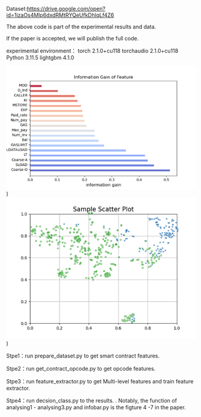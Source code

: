 
Dataset:https://drive.google.com/open?id=1izaOs4Mlp6dxdRMtRYQeUfkDhlqLf4Z6


The above code is part of the experimental results and data.



If the paper is accepted, we will publish the full code.





experimental environment：
torch                         2.1.0+cu118
torchaudio                    2.1.0+cu118
Python 3.11.5 
lightgbm                      4.1.0

![image](https://github.com/Federatedzhang/PDF-MF/blob/main/infor.png))
![image](https://github.com/Federatedzhang/PDF-MF/blob/main/Figure_3.png))

Stpe1：run prepare_dataset.py to get smart contract features.

Stpe2：run get_contract_opcode.py to get opcode features.

Stpe3：run feature_extractor.py to get Multi-level features and train feature extractor.

Stpe4：run decsion_class.py to the results.
.
Notably, the function of analysing1 - analysing3.py and infobar.py is the figture 4 -7 in the paper.
